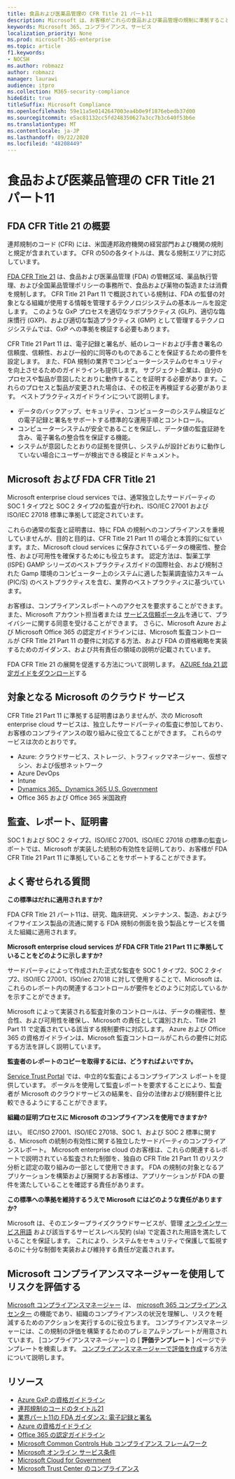 ```yaml
---
title: 食品および医薬品管理の CFR Title 21 パート11
description: Microsoft は、お客様がこれらの食品および薬品管理の規制に準拠することを支援します。
keywords: Microsoft 365、コンプライアンス、サービス
localization_priority: None
ms.prod: microsoft-365-enterprise
ms.topic: article
f1.keywords:
- NOCSH
ms.author: robmazz
author: robmazz
manager: laurawi
audience: itpro
ms.collection: M365-security-compliance
hideEdit: true
titleSuffix: Microsoft Compliance
ms.openlocfilehash: 59e11a5e0142647003ea4b0e9f1876ebedb37d00
ms.sourcegitcommit: e5ac81132cc5fd248350627a3cc7b3c640f53b6e
ms.translationtype: MT
ms.contentlocale: ja-JP
ms.lasthandoff: 09/22/2020
ms.locfileid: "48208449"
---
```

# <a name="food-and-drug-administration-cfr-title-21-part-11"></a>食品および医薬品管理の CFR Title 21 パート11

## <a name="fda-cfr-title-21-overview"></a>FDA CFR Title 21 の概要

連邦規制のコード (CFR) には、米国連邦政府機関の経営部門および機関の規則と規定が含まれています。 CFR の50の各タイトルは、異なる規制エリアに対応しています。

[FDA CFR Title 21](https://aka.ms/FDA-CFR) は、食品および医薬品管理 (FDA) の管轄区域、薬品執行管理、および全国薬品管理ポリシーの事務所で、食品および薬物の製造または消費を規制します。 CFR Title 21 Part 11 で概説されている規制は、FDA の監督の対象となる組織が使用する情報を管理するテクノロジシステムの基本ルールを設定します。 このような GxP プロセスを適切なラボプラクティス (GLP)、適切な臨床慣行 (GXP)、および適切な製造プラクティス (GMP) として管理するテクノロジシステムでは、GxP への準拠を検証する必要もあります。

CFR Title 21 Part 11 は、電子記録と署名が、紙のレコードおよび手書き署名の信頼度、信頼性、および一般的に同等のものであることを保証するための要件を設定します。 また、FDA 規制の業界でコンピューターシステムのセキュリティを向上させるためのガイドラインも提供します。 サブジェクト企業は、自分のプロセスや製品が意図したとおりに動作することを証明する必要があります。これらのプロセスと製品が変更された場合は、その校正を再検証する必要があります。 ベストプラクティスガイドラインについて説明します。

- データのバックアップ、セキュリティ、コンピューターのシステム検証などの電子記録と署名をサポートする標準的な運用手順とコントロール。
- コンピューターシステムが安全であることを保証し、データ値の監査証跡を含み、電子署名の整合性を保証する機能。
- システムが意図したとおりの証拠を提供し、システムが設計どおりに動作していない場合にユーザーが検出できる検証とドキュメント。

## <a name="microsoft-and-fda-cfr-title-21"></a>Microsoft および FDA CFR Title 21

Microsoft enterprise cloud services では、通常独立したサードパーティの SOC 1 タイプ2と SOC 2 タイプ2の監査が行われ、ISO/IEC 27001 および ISO/IEC 27018 標準に準拠して認定されています。

これらの通常の監査と証明書は、特に FDA の規制へのコンプライアンスを重視していませんが、目的と目的は、CFR Title 21 Part 11 の場合と本質的に似ています。また、Microsoft cloud services に保存されているデータの機密性、整合性、および可用性を確保するためにも役立ちます。 認定方法は、製薬工学 (ISPE) GAMP シリーズのベストプラクティスガイドの国際社会、および規制された Gamp 環境のコンピューター上のシステムに適した製薬調査協力スキーム (PIC/S) のベストプラクティスを含む、業界のベストプラクティスに基づいています。

お客様は、コンプライアンスレポートへのアクセスを要求することができます。また、Microsoft アカウント担当者または [サービス信頼ポータル](https://aka.ms/stphelp)を通じて、プライバシーに関する同意を受けることができます。 さらに、Microsoft Azure および Microsoft Office 365 の認定ガイドラインには、Microsoft 監査コントロールが CFR Title 21 Part 11 の要件に対応する方法、および FDA の資格戦略を実装するためのガイダンス、および共有責任の領域の説明が記載されています。

FDA CFR Title 21 の展開を促進する方法について説明します。 [AZURE fda 21 認定ガイドをダウンロード](https://go.microsoft.com/fwlink/p/?linkid=2086604)する

## <a name="microsoft-in-scope-cloud-services"></a>対象となる Microsoft のクラウド サービス

CFR Title 21 Part 11 に準拠する証明書はありませんが、次の Microsoft enterprise cloud サービスは、独立したサードパーティの監査に参加しており、お客様のコンプライアンスの取り組みに役立てることができます。 これらのサービスは次のとおりです。

- Azure: クラウドサービス、ストレージ、トラフィックマネージャー、仮想マシン、および仮想ネットワーク
- Azure DevOps
- Intune
- [Dynamics 365、Dynamics 365 U.S. Government](https://aka.ms/d365-compliance-list)
- Office 365 および Office 365 米国政府

## <a name="audits-reports-and-certificates"></a>監査、レポート、証明書

SOC 1 および SOC 2 タイプ2、ISO/IEC 27001、ISO/IEC 27018 の標準の監査レポートでは、Microsoft が実装した統制の有効性を証明しており、お客様が FDA CFR Title 21 Part 11 に準拠していることをサポートすることができます。

## <a name="frequently-asked-questions"></a>よく寄せられる質問

**この標準はだれに適用されますか?**

FDA CFR Title 21 パート11は、研究、臨床研究、メンテナンス、製造、およびライフサイエンス製品の流通に関する FDA 規制の側面を扱う製品とサービスを備えた組織に適用されます。

**Microsoft enterprise cloud services が FDA CFR Title 21 Part 11 に準拠していることをどのように示しますか?**

サードパーティによって作成された正式な監査を SOC 1 タイプ2、SOC 2 タイプ2、ISO/IEC 27001、ISO/iec 27018 に対して使用することで、Microsoft は、これらのレポート内の関連するコントロールが要件をどのように対応しているかを示すことができます。

Microsoft によって実装される監査対象のコントロールは、データの機密性、整合性、および可用性を確保し、Microsoft の責任として識別された、Title 21 Part 11 で定義されている該当する規制要件に対応します。 Azure および Office 365 の資格ガイドラインは、Microsoft 監査コントロールがこれらの要件に対応する方法を詳しく説明しています。

**監査者のレポートのコピーを取得するには、どうすればよいですか。**

[Service Trust Portal](https://aka.ms/stphelp) では、中立的な監査によるコンプライアンス レポートを提供しています。 ポータルを使用して監査レポートを要求することにより、監査者が Microsoft のクラウドサービスの結果を、自分の法律および規制要件と比較できるようにすることができます。

**組織の証明プロセスに Microsoft のコンプライアンスを使用できますか?**

はい。 IEC/ISO 27001、ISO/IEC 27018、SOC 1、および SOC 2 標準に関する、Microsoft の統制の有効性に関する独立したサードパーティのコンプライアンスレポート。 Microsoft enterprise cloud のお客様は、これらの関連するレポートで説明されている監査された制御を、独自の CFR Title 21 Part 11 のリスク分析と認定の取り組みの一部として使用できます。 FDA の規制の対象となるアプリケーションを構築および展開するお客様は、アプリケーションが FDA の要件を満たしていることを確認する責任があります。

**この標準への準拠を維持するうえで Microsoft にはどのような責任がありますか?**

Microsoft は、そのエンタープライズクラウドサービスが、管理 [オンラインサービス用語](https://www.microsoftvolumelicensing.com/DocumentSearch.aspx?Mode=3&DocumentTypeId=31) および該当するサービスレベル契約 (sla) で定義された用語を満たしていることを保証します。 これにより、システムをセキュリティで保護して監視するのに十分な制御を実装および維持する責任が定義されます。

## <a name="use-microsoft-compliance-manager-to-assess-your-risk"></a>Microsoft コンプライアンスマネージャーを使用してリスクを評価する

[Microsoft コンプライアンスマネージャー](compliance-manager.md) は、 [microsoft 365 コンプライアンスセンター](microsoft-365-compliance-center.md) の機能であり、組織のコンプライアンスの状況を理解し、リスクを軽減するためのアクションを実行するのに役立ちます。 コンプライアンスマネージャーには、この規制の評価を構築するためのプレミアムテンプレートが用意されています。 [コンプライアンスマネージャー] の [ **評価テンプレート** ] ページでテンプレートを検索します。 [コンプライアンスマネージャーで評価を作成](compliance-manager-assessments.md)する方法について説明します。

## <a name="resources"></a>リソース

- [Azure GxP の資格ガイドライン](https://aka.ms/gxpcompliance)
- [連邦規制のコードのタイトル21](https://aka.ms/FDA-CFR)
- [業界パート11の FDA ガイダンス: 電子記録と署名](https://www.fda.gov/RegulatoryInformation/Guidances/ucm125067.htm)
- [Azure の資格ガイドライン](https://aka.ms/azurefda21cfrpart11qualguide)
- [Office 365 の認定ガイドライン](https://aka.ms/o365-qualification-guideline)
- [Microsoft Common Controls Hub コンプライアンス フレームワーク](https://www.microsoft.com/trust-center/compliance/compliance-overview)
- [Microsoft オンライン サービス条件](https://aka.ms/Online-Services-Terms)
- [Microsoft Cloud for Government](https://aka.ms/govt-cloud)
- [Microsoft Trust Center のコンプライアンス](https://www.microsoft.com/trust-center/compliance/compliance-overview)
